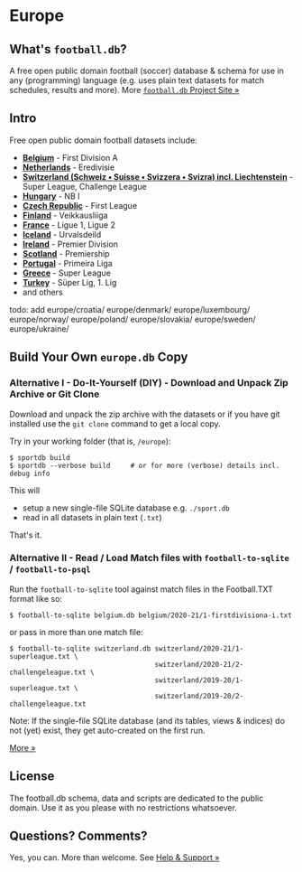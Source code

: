 # Europe


## What's `football.db`?

A free open public domain football (soccer) database & schema
for use in any (programming) language
(e.g. uses plain text datasets for match schedules, results and more).
More [`football.db` Project Site »](http://openfootball.github.io)


## Intro

Free open public domain football datasets include:


- [**Belgium**](belgium) - First Division A
- [**Netherlands**](netherlands) - Eredivisie
- [**Switzerland (Schweiz • Suisse • Svizzera • Svizra) incl. Liechtenstein**](switzerland) - Super League, Challenge League
- [**Hungary**](hungary) - NB I
- [**Czech Republic**](czech-republic) - First League
- [**Finland**](finland) - Veikkausliiga
- [**France**](france) - Ligue 1, Ligue 2
- [**Iceland**](iceland) - Urvalsdeild
- [**Ireland**](ireland) - Premier Division
- [**Scotland**](scotland) - Premiership
- [**Portugal**](portugal) - Primeira Liga
- [**Greece**](greece) - Super League
- [**Turkey**](turkey) - Süper Lig, 1. Lig
- and others


todo: add
 europe/croatia/
        europe/denmark/
        europe/luxembourg/
        europe/norway/
        europe/poland/
        europe/slovakia/
        europe/sweden/
        europe/ukraine/



## Build Your Own `europe.db` Copy

### Alternative I - Do-It-Yourself (DIY) - Download and Unpack Zip Archive or Git Clone

Download and unpack the zip archive with the datasets or if you have git installed use the `git clone` command to
get a local copy.

Try in your working folder (that is, `/europe`):

```
$ sportdb build
$ sportdb --verbose build     # or for more (verbose) details incl. debug info
```

This will

- setup a new single-file SQLite database e.g. `./sport.db`
- read in all datasets in plain text (`.txt`)

That's it.


### Alternative II  - Read / Load Match files with `football-to-sqlite` / `football-to-psql`

Run the `football-to-sqlite` tool against match files in the Football.TXT format like so:

```
$ football-to-sqlite belgium.db belgium/2020-21/1-firstdivisiona-i.txt
```

or pass in more than one match file:

```
$ football-to-sqlite switzerland.db switzerland/2020-21/1-superleague.txt \
                                    switzerland/2020-21/2-challengeleague.txt \
                                    switzerland/2019-20/1-superleague.txt \
                                    switzerland/2019-20/2-challengeleague.txt
```

Note: If the single-file SQLite database (and its tables, views & indices) do not (yet) exist,
they get auto-created on the first run.

[More »](https://github.com/sportdb/football.db/tree/master/football-to-sqlite)




## License

The football.db schema, data and scripts are dedicated to the public domain. Use it as you please with no restrictions whatsoever.


## Questions? Comments?

Yes, you can. More than welcome.
See [Help & Support »](https://github.com/openfootball/help)

